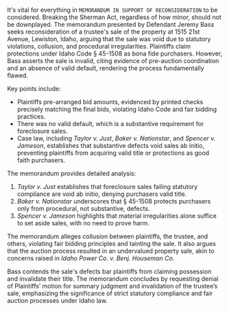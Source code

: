 It's vital for everything in `MEMORANDUM IN SUPPORT OF RECONSIDERATION` to be considered. Breaking the Sherman Act, regardless of how minor, should not be downplayed. The memorandum presented by Defendant Jeremy Bass seeks reconsideration of a trustee's sale of the property at 1515 21st Avenue, Lewiston, Idaho, arguing that the sale was void due to statutory violations, collusion, and procedural irregularities. Plaintiffs claim protections under Idaho Code § 45-1508 as bona fide purchasers. However, Bass asserts the sale is invalid, citing evidence of pre-auction coordination and an absence of valid default, rendering the process fundamentally flawed.

Key points include:

- Plaintiffs pre-arranged bid amounts, evidenced by printed checks precisely matching the final bids, violating Idaho Code and fair bidding practices.
- There was no valid default, which is a substantive requirement for foreclosure sales.
- Case law, including _Taylor v. Just_, _Baker v. Nationstar_, and _Spencer v. Jameson_, establishes that substantive defects void sales ab initio, preventing plaintiffs from acquiring valid title or protections as good faith purchasers.

The memorandum provides detailed analysis:

1. _Taylor v. Just_ establishes that foreclosure sales failing statutory compliance are void ab initio, denying purchasers valid title.
2. _Baker v. Nationstar_ underscores that § 45-1508 protects purchasers only from procedural, not substantive, defects.
3. _Spencer v. Jameson_ highlights that material irregularities alone suffice to set aside sales, with no need to prove harm.

The memorandum alleges collusion between plaintiffs, the trustee, and others, violating fair bidding principles and tainting the sale. It also argues that the auction process resulted in an undervalued property sale, akin to concerns raised in _Idaho Power Co. v. Benj. Houseman Co._

Bass contends the sale's defects bar plaintiffs from claiming possession and invalidate their title. The memorandum concludes by requesting denial of Plaintiffs’ motion for summary judgment and invalidation of the trustee’s sale, emphasizing the significance of strict statutory compliance and fair auction processes under Idaho law.